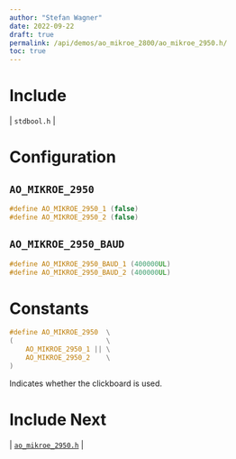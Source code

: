 ```yaml
---
author: "Stefan Wagner"
date: 2022-09-22
draft: true
permalink: /api/demos/ao_mikroe_2800/ao_mikroe_2950.h/
toc: true
---
```


# Include

| `stdbool.h` |

# Configuration

## `AO_MIKROE_2950`

```c
#define AO_MIKROE_2950_1 (false)
#define AO_MIKROE_2950_2 (false)
```

## `AO_MIKROE_2950_BAUD`

```c
#define AO_MIKROE_2950_BAUD_1 (400000UL)
#define AO_MIKROE_2950_BAUD_2 (400000UL)
```

# Constants

```c
#define AO_MIKROE_2950  \
(                       \
    AO_MIKROE_2950_1 || \
    AO_MIKROE_2950_2    \
)
```

Indicates whether the clickboard is used.

# Include Next

| [`ao_mikroe_2950.h`](../ao_mikroe/ao_mikroe_2950.h.md) |
